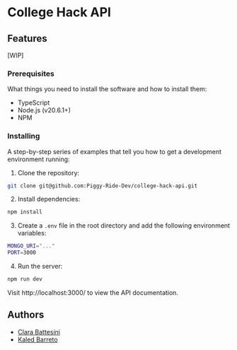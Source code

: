 # College Hack API

## Features

[WIP]

### Prerequisites

What things you need to install the software and how to install them:

- TypeScript
- Node.js (v20.6.1+)
- NPM

### Installing

A step-by-step series of examples that tell you how to get a development environment running:

1. Clone the repository:

```sh
git clone git@github.com:Piggy-Ride-Dev/college-hack-api.git
```

2. Install dependencies:

```sh
npm install
```

3. Create a `.env` file in the root directory and add the following environment variables:

```sh
MONGO_URI="..."
PORT=3000
```

4. Run the server:

```sh
npm run dev
```

Visit http://localhost:3000/ to view the API documentation.

## Authors

- [Clara Battesini](https://github.com/clarabatt)
- [Kaled Barreto](https://github.com/kaledbarreto)
